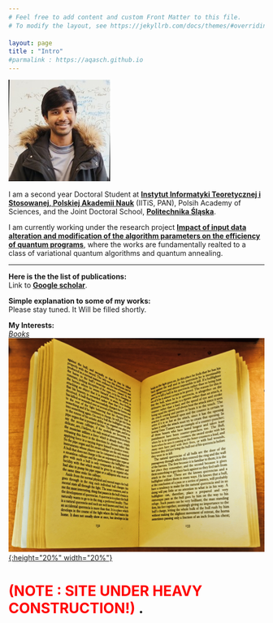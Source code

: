 ```yaml
---
# Feel free to add content and custom Front Matter to this file.
# To modify the layout, see https://jekyllrb.com/docs/themes/#overriding-theme-defaults

layout: page
title : "Intro"
#parmalink : https://aqasch.github.io
---
```


![Aqasch](./img/me.jpg)

I am a second year Doctoral Student at [**Instytut Informatyki Teoretycznej i Stosowanej, Polskiej Akademii Nauk**](https://www.iitis.pl/pl) (IITiS, PAN), Polsih Academy of Sciences, and the Joint Doctoral School, [**Politechnika Śląska**](https://www.polsl.pl/en/).

I am currently working under the research project [**Impact of input data alteration and modification of the algorithm parameters on the efficiency of quantum programs**](https://miszczak.eu/grants/qprogmods/), where the works are fundamentally realted to a class of variational quantum algorithms and quantum annealing.

----

**Here is the the list of publications:**\
Link to [**Google scholar**](https://scholar.google.com/citations?user=0ICcM_YAAAAJ&hl=en).

**Simple explanation to some of my works:**\
Please stay tuned. It Will be filled shortly.

**My Interests:**\
*<u> Books </u>*\
[![Death in the Afternoon by Hemingway](./img/book.jpg){:height="20%" width="20%"}]( https://aqasch.github.io/books/ )

# <span style="color:red"> **(NOTE : SITE UNDER HEAVY CONSTRUCTION!)** </span>.